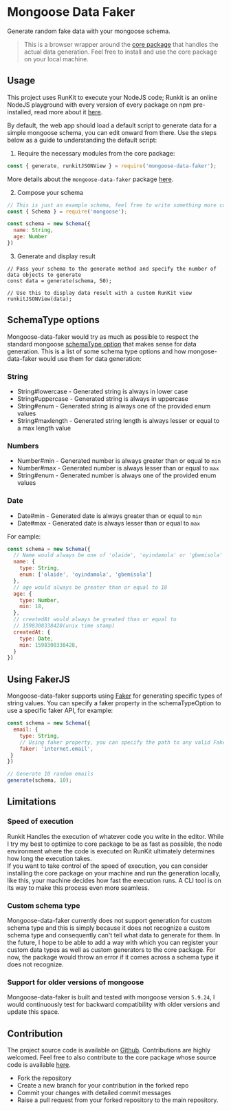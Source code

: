 # Mongoose Data Faker
Generate random fake data with your mongoose schema.  
> This is a browser wrapper around the [core package](https://www.npmjs.com/package/mongoose-data-faker) that handles the actual data generation. Feel free to install and use the core package on your local machine.

## Usage  
This project uses RunKit to execute your NodeJS code; Runkit is an online NodeJS playground with every version of every package on npm pre-installed, read more about it [here](https://runkit.com/home).
 
By default, the web app should load a default script to generate data for a simple mongoose schema, you can edit onward from there. Use the steps below as a guide to understanding the default script:

1. Require the necessary modules from the core package:
```javascript
const { generate, runkitJSONView } = require('mongoose-data-faker'); 
```

More details about the `mongoose-data-faker` package [here](https://www.npmjs.com/package/mongoose-data-faker).

2. Compose your schema
```javascript
// This is just an example schema, feel free to write something more complicated
const { Schema } = require('mongoose');

const schema = new Schema({
  name: String,
  age: Number
})
```

3. Generate and display result
```NodeJS
// Pass your schema to the generate method and specify the number of data objects to generate
const data = generate(schema, 50);

// Use this to display data result with a custom RunKit view
runkitJSONView(data);
```


## SchemaType options
Mongoose-data-faker would try as much as possible to respect the standard mongoose [schemaType option](https://mongoosejs.com/docs/schematypes.html#schematype-options) that makes sense for data generation. This is a list of some schema type options and how mongose-data-faker would use them for data generation:

### String
- String#lowercase - Generated string is always in lower case
- String#uppercase - Generated string is always in uppercase
- String#enum - Generated string is always one of the provided enum values
- String#maxlength - Generated string length is always lesser or equal to a max length value

### Numbers
- Number#min - Generated number is always greater than or equal to `min`
- Number#max - Generated number is always lesser than or equal to `max`
- String#enum - Generated number is always one of the provided enum values

### Date
- Date#min - Generated date is always greater than or equal to `min`
- Date#max - Generated date is always lesser than or equal to `max`

For eample:

```javascript
const schema = new Schema({
  // Name would always be one of 'olaide', 'oyindamola' or 'gbemisola'
  name: {
    type: String,
    enum: ['olaide', 'oyindamola', 'gbemisola']
  },
  // age would always be greater than or equal to 18
  age: {
    type: Number,
    min: 18,
  },
  // createdAt would always be greated than or equal to 
  // 1598308338428(unix time stamp)
  createdAt: {
    type: Date,
    min: 1598308338428,
  }
})
```

## Using FakerJS
Mongoose-data-faker supports using [Faker](https://www.npmjs.com/package/faker) for generating specific types of string values. You can specify a faker property in the schemaTypeOption to use a specific faker API, for example:

```javascript
const schema = new Schema({
  email: {
    type: String,
	// Using faker property, you can specify the path to any valid FakerJS API
	faker: 'internet.email',
 }
})

// Generate 10 random emails
generate(schema, 10);
```

## Limitations
### Speed of execution
Runkit Handles the execution of whatever code you write in the editor. While I try my best to optimize to core package to be as fast as possible, the node environment where the code is executed on RunKit ultimately determines how long the execution takes.  
If you want to take control of the speed of execution, you can consider installing the core package on your machine and run the generation locally, like this, your machine decides how fast the execution runs. A CLI tool is on its way to make this process even more seamless.

### Custom schema type
Mongoose-data-faker currently does not support generation for custom schema type and this is simply because it does not recognize a custom schema type and consequently can't tell what data to generate for them. In the future, I hope to be able to add a way with which you can register your custom data types as well as custom generators to the core package. For now, the package would throw an error if it comes across a schema type it does not recognize.

### Support for older versions of mongoose
Mongoose-data-faker is built and tested with mongoose version `5.9.24`, I would continuously test for backward compatibility with older versions and update this space.

## Contribution
The project source code is available on [Github](https://github.com/IAMOTZ/mongoose-data-faker-browser). Contributions are highly welcomed. Feel free to also contribute to the core package whose source code is available [here](https://github.com/IAMOTZ/mongoose-data-faker).

- Fork the repository
- Create a new branch for your contribution in the forked repo
- Commit your changes with detailed commit messages
- Raise a pull request from your forked repository to the main repository.
